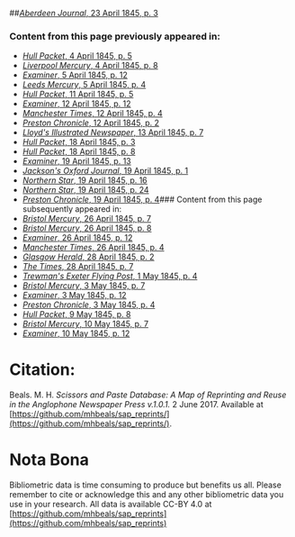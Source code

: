 ##[*Aberdeen Journal*, 23 April 1845, p. 3](https://mhbeals.github.io/sap_html/Aberdeen-Journal/Aberdeen-Journal-23-April-1845-p-3)

### Content from this page previously appeared in:
+ [*Hull Packet*, 4 April 1845, p. 5](https://mhbeals.github.io/sap_html/Hull-Packet/Hull-Packet-4-April-1845-p-5)
+ [*Liverpool Mercury*, 4 April 1845, p. 8](https://mhbeals.github.io/sap_html/Liverpool-Mercury/Liverpool-Mercury-4-April-1845-p-8)
+ [*Examiner*, 5 April 1845, p. 12](https://mhbeals.github.io/sap_html/Examiner/Examiner-5-April-1845-p-12)
+ [*Leeds Mercury*, 5 April 1845, p. 4](https://mhbeals.github.io/sap_html/Leeds-Mercury/Leeds-Mercury-5-April-1845-p-4)
+ [*Hull Packet*, 11 April 1845, p. 5](https://mhbeals.github.io/sap_html/Hull-Packet/Hull-Packet-11-April-1845-p-5)
+ [*Examiner*, 12 April 1845, p. 12](https://mhbeals.github.io/sap_html/Examiner/Examiner-12-April-1845-p-12)
+ [*Manchester Times*, 12 April 1845, p. 4](https://mhbeals.github.io/sap_html/Manchester-Times/Manchester-Times-12-April-1845-p-4)
+ [*Preston Chronicle*, 12 April 1845, p. 2](https://mhbeals.github.io/sap_html/Preston-Chronicle/Preston-Chronicle-12-April-1845-p-2)
+ [*Lloyd's Illustrated Newspaper*, 13 April 1845, p. 7](https://mhbeals.github.io/sap_html/Lloyd's-Illustrated-Newspaper/Lloyd's-Illustrated-Newspaper-13-April-1845-p-7)
+ [*Hull Packet*, 18 April 1845, p. 3](https://mhbeals.github.io/sap_html/Hull-Packet/Hull-Packet-18-April-1845-p-3)
+ [*Hull Packet*, 18 April 1845, p. 8](https://mhbeals.github.io/sap_html/Hull-Packet/Hull-Packet-18-April-1845-p-8)
+ [*Examiner*, 19 April 1845, p. 13](https://mhbeals.github.io/sap_html/Examiner/Examiner-19-April-1845-p-13)
+ [*Jackson's Oxford Journal*, 19 April 1845, p. 1](https://mhbeals.github.io/sap_html/Jackson's-Oxford-Journal/Jackson's-Oxford-Journal-19-April-1845-p-1)
+ [*Northern Star*, 19 April 1845, p. 16](https://mhbeals.github.io/sap_html/Northern-Star/Northern-Star-19-April-1845-p-16)
+ [*Northern Star*, 19 April 1845, p. 24](https://mhbeals.github.io/sap_html/Northern-Star/Northern-Star-19-April-1845-p-24)
+ [*Preston Chronicle*, 19 April 1845, p. 4](https://mhbeals.github.io/sap_html/Preston-Chronicle/Preston-Chronicle-19-April-1845-p-4)### Content from this page subsequently appeared in:
+ [*Bristol Mercury*, 26 April 1845, p. 7](https://mhbeals.github.io/sap_html/Bristol-Mercury/Bristol-Mercury-26-April-1845-p-7)
+ [*Bristol Mercury*, 26 April 1845, p. 8](https://mhbeals.github.io/sap_html/Bristol-Mercury/Bristol-Mercury-26-April-1845-p-8)
+ [*Examiner*, 26 April 1845, p. 12](https://mhbeals.github.io/sap_html/Examiner/Examiner-26-April-1845-p-12)
+ [*Manchester Times*, 26 April 1845, p. 4](https://mhbeals.github.io/sap_html/Manchester-Times/Manchester-Times-26-April-1845-p-4)
+ [*Glasgow Herald*, 28 April 1845, p. 2](https://mhbeals.github.io/sap_html/Glasgow-Herald/Glasgow-Herald-28-April-1845-p-2)
+ [*The Times*, 28 April 1845, p. 7](https://mhbeals.github.io/sap_html/The-Times/The-Times-28-April-1845-p-7)
+ [*Trewman's Exeter Flying Post*, 1 May 1845, p. 4](https://mhbeals.github.io/sap_html/Trewman's-Exeter-Flying-Post/Trewman's-Exeter-Flying-Post-1-May-1845-p-4)
+ [*Bristol Mercury*, 3 May 1845, p. 7](https://mhbeals.github.io/sap_html/Bristol-Mercury/Bristol-Mercury-3-May-1845-p-7)
+ [*Examiner*, 3 May 1845, p. 12](https://mhbeals.github.io/sap_html/Examiner/Examiner-3-May-1845-p-12)
+ [*Preston Chronicle*, 3 May 1845, p. 4](https://mhbeals.github.io/sap_html/Preston-Chronicle/Preston-Chronicle-3-May-1845-p-4)
+ [*Hull Packet*, 9 May 1845, p. 8](https://mhbeals.github.io/sap_html/Hull-Packet/Hull-Packet-9-May-1845-p-8)
+ [*Bristol Mercury*, 10 May 1845, p. 7](https://mhbeals.github.io/sap_html/Bristol-Mercury/Bristol-Mercury-10-May-1845-p-7)
+ [*Examiner*, 10 May 1845, p. 12](https://mhbeals.github.io/sap_html/Examiner/Examiner-10-May-1845-p-12)
                    
# Citation: 

Beals. M. H. *Scissors and Paste Database: A Map of Reprinting and Reuse in the Anglophone Newspaper Press v.1.0.1.* 2 June 2017. Available at [https://github.com/mhbeals/sap_reprints/](https://github.com/mhbeals/sap_reprints/). 
                    
# Nota Bona

Bibliometric data is time consuming to produce but benefits us all. Please remember to cite or acknowledge this and any other bibliometric data you use in your research. All data is available CC-BY 4.0 at [https://github.com/mhbeals/sap_reprints](https://github.com/mhbeals/sap_reprints)